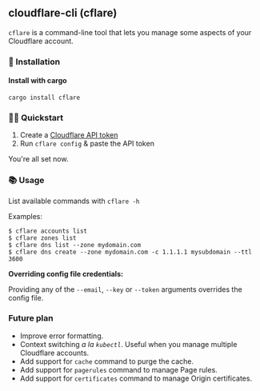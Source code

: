 cloudflare-cli (cflare)
------------

`cflare` is a command-line tool that lets you manage some aspects of your Cloudflare account.

### 🚀 Installation

#### Install with cargo

```shell script
cargo install cflare
```

### 🏃‍♂️ Quickstart

1. Create a [Cloudflare API token](https://support.cloudflare.com/hc/en-us/articles/200167836-Managing-API-Tokens-and-Keys)
2. Run `cflare config` & paste the API token

You're all set now.

### 📚 Usage

List available commands with `cflare -h`

Examples:

```shell script
$ cflare accounts list
$ cflare zones list
$ cflare dns list --zone mydomain.com
$ cflare dns create --zone mydomain.com -c 1.1.1.1 mysubdomain --ttl 3600
```

**Overriding config file credentials:**

Providing any of the `--email`, `--key` or `--token` arguments overrides the config file.

### Future plan

* Improve error formatting.
* Context switching _a la `kubectl`_. Useful when you manage multiple Cloudflare accounts. 
* Add support for `cache` command to purge the cache.
* Add support for `pagerules` command to manage Page rules.
* Add support for `certificates` command to manage Origin certificates.
